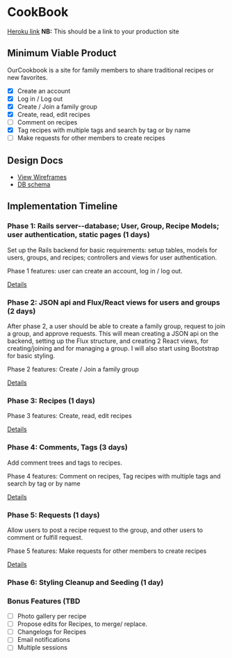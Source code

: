# CookBook

[Heroku link][heroku] **NB:** This should be a link to your production site

[heroku]: http://www.herokuapp.com

## Minimum Viable Product

OurCookbook is a site for family members to share traditional recipes or new favorites.

<!-- This is a Markdown checklist. Use it to keep track of your progress! -->

- [X] Create an account
- [X] Log in / Log out
- [X] Create / Join a family group
- [X] Create, read, edit recipes
- [ ] Comment on recipes
- [X] Tag recipes with multiple tags and search by tag or by name
- [ ] Make requests for other members to create recipes

## Design Docs
* [View Wireframes][view]
* [DB schema][schema]

[view]: ./docs/views.md
[schema]: ./docs/schema.md

## Implementation Timeline

### Phase 1: Rails server--database; User, Group, Recipe Models; user authentication, static pages (1 days)

Set up the Rails backend for basic requirements: setup tables, models for
users, groups, and recipes; controllers and views for user authentication.

Phase 1 features: user can create an account, log in / log out.

[Details][phase-one]

### Phase 2: JSON api and Flux/React views for users and groups (2 days)

After phase 2, a user should be able to create a family group, request to join
a group, and approve requests.  This will mean creating a JSON api on the backend,
setting up the Flux structure, and creating 2 React views, for creating/joining and
for managing a group.  I will also start using Bootstrap for basic styling.

Phase 2 features: Create / Join a family group

[Details][phase-two]

### Phase 3: Recipes (1 days)

Phase 3 features: Create, read, edit recipes

[Details][phase-three]

### Phase 4: Comments, Tags (3 days)

Add comment trees and tags to recipes.

Phase 4 features: Comment on recipes, Tag recipes with multiple tags and
search by tag or by name

[Details][phase-four]

### Phase 5: Requests (1 days)

Allow users to post a recipe request to the group, and other users to comment
or fulfill request.

Phase 5 features: Make requests for other members to create recipes

[Details][phase-five]

### Phase 6: Styling Cleanup and Seeding (1 day)

### Bonus Features (TBD
- [ ] Photo gallery per recipe
- [ ] Propose edits for Recipes, to merge/ replace.
- [ ] Changelogs for Recipes
- [ ] Email notifications
- [ ] Multiple sessions

[phase-one]: ./docs/phases/phase1.md
[phase-two]: ./docs/phases/phase2.md
[phase-three]: ./docs/phases/phase3.md
[phase-four]: ./docs/phases/phase4.md
[phase-five]: ./docs/phases/phase5.md
